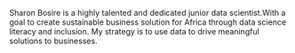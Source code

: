 
Sharon Bosire is a highly talented and dedicated junior data scientist.With a goal to create sustainable business solution for Africa through data science literacy and inclusion.
My strategy is to use  data to drive meaningful solutions to businesses.
